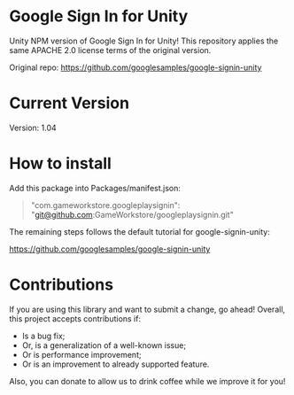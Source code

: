 # Google Sign In for Unity
Unity NPM version of Google Sign In for Unity! This repository applies the same APACHE 2.0 license terms of the original version.

Original repo: https://github.com/googlesamples/google-signin-unity

# Current Version

Version: 1.04

# How to install

Add this package into Packages/manifest.json:

> "com.gameworkstore.googleplaysignin": "git@github.com:GameWorkstore/googleplaysignin.git"

The remaining steps follows the default tutorial for google-signin-unity:

https://github.com/googlesamples/google-signin-unity

# Contributions

If you are using this library and want to submit a change, go ahead! Overall, this project accepts contributions if:
- Is a bug fix;
- Or, is a generalization of a well-known issue;
- Or is performance improvement;
- Or is an improvement to already supported feature.

Also, you can donate to allow us to drink coffee while we improve it for you!
